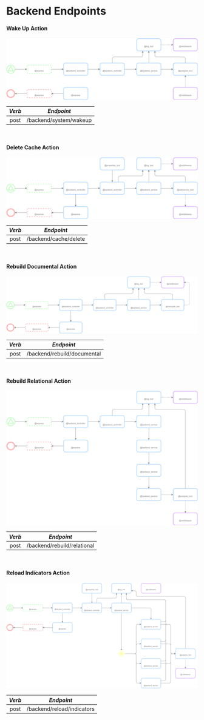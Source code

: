 # Backend Endpoints

<!-- tabs:start -->

#### **Wake Up Action**

![](../resources/images/backend_wake_up_action.png)

<!-- tabs:end -->

| ***Verb*** |     ***Endpoint***     |
|:----------:|:----------------------:|
|    post    | /backend/system/wakeup |

<br>

<!-- tabs:start -->

#### **Delete Cache Action**

![](../resources/images/backend_delete_cache_action.png)

<!-- tabs:end -->

| ***Verb*** |    ***Endpoint***     |
|:----------:|:---------------------:|
|    post    | /backend/cache/delete |

<br>

<!-- tabs:start -->

#### **Rebuild Documental Action**

![](../resources/images/backend_rebuild_documental_action.png)

<!-- tabs:end -->

| ***Verb*** |       ***Endpoint***        |
|:----------:|:---------------------------:|
|    post    | /backend/rebuild/documental |

<br>

<!-- tabs:start -->

#### **Rebuild Relational Action**

![](../resources/images/backend_rebuild_relational_action.png)

<!-- tabs:end -->

| ***Verb*** |       ***Endpoint***        |
|:----------:|:---------------------------:|
|    post    | /backend/rebuild/relational |

<br>

<!-- tabs:start -->

#### **Reload Indicators Action**

![](../resources/images/backend_reload_indicators.png)

<!-- tabs:end -->

| ***Verb*** |       ***Endpoint***       |
|:----------:|:--------------------------:|
|    post    | /backend/reload/indicators |
